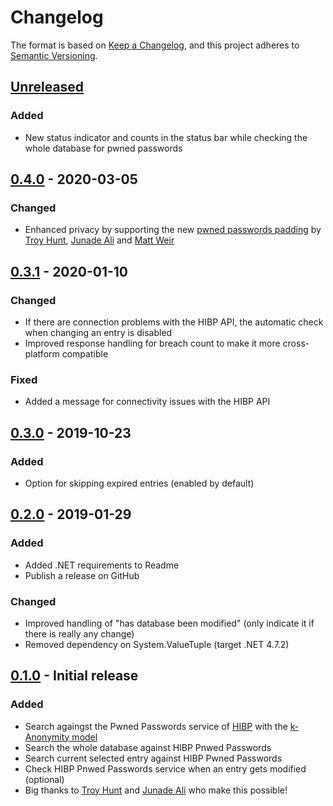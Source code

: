 # Changelog
The format is based on [Keep a Changelog](https://keepachangelog.com/en/1.0.0/),
and this project adheres to [Semantic Versioning](https://semver.org/spec/v2.0.0.html).

## [Unreleased]
### Added
 - New status indicator and counts in the status bar while checking the whole database for pwned passwords

## [0.4.0] - 2020-03-05
### Changed
 - Enhanced privacy by supporting the new [pwned passwords padding](https://www.troyhunt.com/enhancing-pwned-passwords-privacy-with-padding/) by [Troy Hunt], [Junade Ali] and [Matt Weir]

## [0.3.1] - 2020-01-10
### Changed
 - If there are connection problems with the HIBP API, the automatic check when changing an entry is disabled
 - Improved response handling for breach count to make it more cross-platform compatible

### Fixed
 - Added a message for connectivity issues with the HIBP API

## [0.3.0] - 2019-10-23
### Added
 - Option for skipping expired entries (enabled by default)

## [0.2.0] - 2019-01-29
### Added
 - Added .NET requirements to Readme 
 - Publish a release on GitHub

### Changed
 - Improved handling of "has database been modified" (only indicate it if there is really any change)
 - Removed dependency on System.ValueTuple (target .NET 4.7.2)

## [0.1.0] - Initial release
### Added
 - Search againgst the Pwned Passwords service of [HIBP](https://haveibeenpwned.com) with the [k-Anonymity model](https://blog.cloudflare.com/validating-leaked-passwords-with-k-anonymity/)
 - Search the whole database against HIBP Pnwed Passwords
 - Search current selected entry against HIBP Pwned Passwords
 - Check HIBP Pnwed Passwords service when an entry gets modified (optional)
 - Big thanks to [Troy Hunt] and [Junade Ali] who make this possible!

[Unreleased]: https://github.com/kapsiR/HaveIBeenPwnedKeePassPlugin/compare/v0.4.0...HEAD
[0.4.0]: https://github.com/kapsiR/HaveIBeenPwnedKeePassPlugin/compare/v0.3.1...v0.4.0
[0.3.1]: https://github.com/kapsiR/HaveIBeenPwnedKeePassPlugin/compare/v0.3.0...v0.3.1
[0.3.0]: https://github.com/kapsiR/HaveIBeenPwnedKeePassPlugin/compare/v0.2.0...v0.3.0
[0.2.0]: https://github.com/kapsiR/HaveIBeenPwnedKeePassPlugin/compare/v0.1.0...v0.2.0
[0.1.0]: https://github.com/kapsiR/HaveIBeenPwnedKeePassPlugin/releases/tag/v0.1.0

[Troy Hunt]: https://www.troyhunt.com
[Junade Ali]: https://icyapril.com
[Matt Weir]: https://reusablesec.blogspot.com/